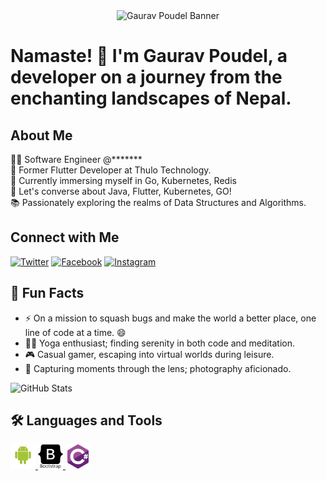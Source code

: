                        
<div align="center">
  <img src="https://raw.githubusercontent.com/sagar-viradiya/sagar-viradiya/master/resources/banner.png" alt="Gaurav Poudel Banner" />
</div>

# Namaste! 🙏 I'm Gaurav Poudel, a developer on a journey from the enchanting landscapes of Nepal.

## About Me

👨‍💻 Software Engineer @******* <br>
🔭 Former Flutter Developer at Thulo Technology. <br>
🌱 Currently immersing myself in Go, Kubernetes, Redis <br>
💬 Let's converse about Java, Flutter, Kubernetes, GO! <br>
📚 Passionately exploring the realms of Data Structures and Algorithms.


## Connect with Me

<p align="left">
  <a href="https://twitter.com/gauravpaudel23" target="_blank"><img src="https://raw.githubusercontent.com/rahuldkjain/github-profile-readme-generator/master/src/images/icons/Social/twitter.svg" alt="Twitter" height="30" width="40" /></a>
  <a href="https://fb.com/we.croods" target="_blank"><img src="https://raw.githubusercontent.com/rahuldkjain/github-profile-readme-generator/master/src/images/icons/Social/facebook.svg" alt="Facebook" height="30" width="40" /></a>
  <a href="https://www.instagram.com/we_croods/" target="_blank"><img src="https://raw.githubusercontent.com/rahuldkjain/github-profile-readme-generator/master/src/images/icons/Social/instagram.svg" alt="Instagram" height="30" width="40" /></a>
</p>

## 🚀 Fun Facts

- ⚡ On a mission to squash bugs and make the world a better place, one line of code at a time. 😄
- 🧘‍♂️ Yoga enthusiast; finding serenity in both code and meditation.
- 🎮 Casual gamer, escaping into virtual worlds during leisure.
- 📸 Capturing moments through the lens; photography aficionado.

<div align="left">
  <img src="https://github-readme-stats.vercel.app/api?username=iamMrGaurav&show_icons=true&title_color=ffffff&icon_color=bb2acf&text_color=daf7dc&bg_color=191919" alt="GitHub Stats" />
</div>

## 🛠️ Languages and Tools

<p align="center">
  <!-- Add your icons and links here -->
<p align="left"> <a href="https://developer.android.com" target="_blank"> <img src="https://raw.githubusercontent.com/devicons/devicon/master/icons/android/android-original-wordmark.svg" alt="android" width="40" height="40"/> </a> <a href="https://getbootstrap.com" target="_blank"> <img src="https://raw.githubusercontent.com/devicons/devicon/master/icons/bootstrap/bootstrap-plain-wordmark.svg" alt="bootstrap" width="40" height="40"/> </a> <a href="https://www.w3schools.com/cs/" target="_blank"> <img src="https://raw.githubusercontent.com/devicons/devicon/master/icons/csharp/csharp-original.svg" alt="csharp" width="40" height="40"/> </a> <a href="https://www.w3schools.com/css/" target="_blank"> <img</p>
